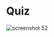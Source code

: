 # Quiz
![screenshot 52](https://user-images.githubusercontent.com/35476652/52507510-62511000-2bb7-11e9-8bad-9b1eda6464d5.png)
